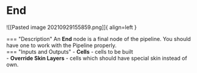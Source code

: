 # **End** 
  
![[Pasted image 20210929155859.png]]{ align=left }







=== "Description"
	An **End** node is a final node of the pipeline. 
	You should have one to work with the Pipeline properly.  
=== "Inputs and Outputs"
	- **Cells** - cells to be built  
	- **Override Skin Layers** - cells which should have special skin instead of own.   






